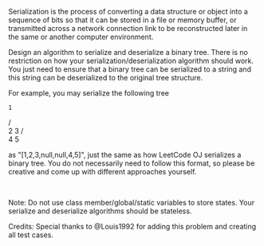 Serialization is the process of converting a data structure or object into a sequence of bits so that it can be stored in a file or memory buffer, or transmitted across a network connection link to be reconstructed later in the same or another computer environment.

Design an algorithm to serialize and deserialize a binary tree. There is no restriction on how your serialization/deserialization algorithm should work. You just need to ensure that a binary tree can be serialized to a string and this string can be deserialized to the original tree structure.

For example, you may serialize the following tree


    1
   / \
  2   3
     / \
    4   5


as &quot;[1,2,3,null,null,4,5]&quot;, just the same as how LeetCode OJ serializes a binary tree. You do not necessarily need to follow this format, so please be creative and come up with different approaches yourself.

&nbsp;

Note: Do not use class member/global/static variables to store states. Your serialize and deserialize algorithms should be stateless.

Credits:
Special thanks to @Louis1992 for adding this problem and creating all test cases.
